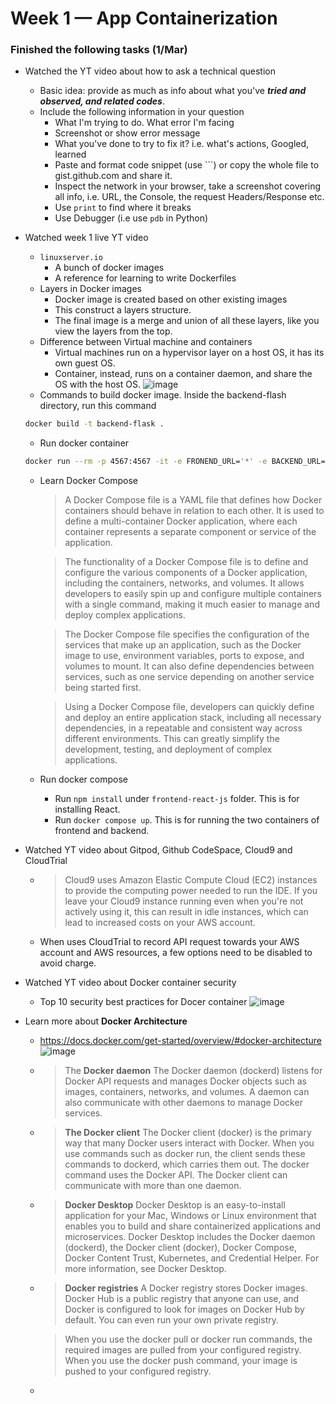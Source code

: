 # Week 1 — App Containerization

### Finished the following tasks (1/Mar)
* Watched the YT video about how to ask a technical question
  * Basic idea: provide as much as info about what you've **_tried and observed, and related codes_**.
  * Include the following information in your question
    * What I'm trying to do. What error I'm facing
    * Screenshot or show error message
    * What you've done to try to fix it? i.e. what's actions, Googled, learned
    * Paste and format code snippet (use \`\`\`) or copy the whole file to gist.github.com and share it.
    * Inspect the network in your browser, take a screenshot covering all info, i.e. URL, the Console, the request Headers/Response etc.
    * Use `print` to find where it breaks
    * Use Debugger (i.e use `pdb` in Python)

* Watched week 1 live YT video
  * `linuxserver.io`
    * A bunch of docker images
    * A reference for learning to write Dockerfiles
  * Layers in Docker images
    * Docker image is created based on other existing images
    * This construct a layers structure.
    * The final image is a merge and union of all these layers, like you view the layers from the top. 
  * Difference between Virtual machine and containers
    * Virtual machines run on a hypervisor layer on a host OS, it has its own guest OS.
    * Container, instead, runs on a container daemon, and share the OS with the host OS.
![image](https://user-images.githubusercontent.com/71969513/222669927-6e4322ff-417b-4d1d-b544-d60174e52e1b.png)
  * Commands to build docker image. Inside the backend-flash directory, run this command
  ```bash
  docker build -t backend-flask .
  ```
  * Run docker container
  ```bash
  docker run --rm -p 4567:4567 -it -e FRONEND_URL='*' -e BACKEND_URL='*' backend-flask
  ```
  * Learn Docker Compose
    > A Docker Compose file is a YAML file that defines how Docker containers should behave in relation to each other. It is used to define a multi-container Docker application, where each container represents a separate component or service of the application.

    > The functionality of a Docker Compose file is to define and configure the various components of a Docker application, including the containers, networks, and volumes. It allows developers to easily spin up and configure multiple containers with a single command, making it much easier to manage and deploy complex applications.

    > The Docker Compose file specifies the configuration of the services that make up an application, such as the Docker image to use, environment variables, ports to expose, and volumes to mount. It can also define dependencies between services, such as one service depending on another service being started first.

    > Using a Docker Compose file, developers can quickly define and deploy an entire application stack, including all necessary dependencies, in a repeatable and consistent way across different environments. This can greatly simplify the development, testing, and deployment of complex applications.
  * Run docker compose
    * Run `npm install` under `frontend-react-js` folder. This is for installing React.
    * Run `docker compose up`. This is for running the two containers of frontend and backend.
* Watched YT video about Gitpod, Github CodeSpace, Cloud9 and CloudTrial
  * > Cloud9 uses Amazon Elastic Compute Cloud (EC2) instances to provide the computing power needed to run the IDE. If you leave your Cloud9 instance running even when you're not actively using it, this can result in idle instances, which can lead to increased costs on your AWS account.
  * When uses CloudTrial to record API request towards your AWS account and AWS resources, a few options need to be disabled to avoid charge.
* Watched YT video about Docker container security
  * Top 10 security best practices for Docer container
    ![image](https://user-images.githubusercontent.com/71969513/222949211-c6e7c84f-8b85-42ba-abad-34921aabe920.png)
* Learn more about **Docker Architecture**
  * https://docs.docker.com/get-started/overview/#docker-architecture ![image](https://user-images.githubusercontent.com/71969513/222997662-541e6319-e05c-4a6c-89c6-434bb04643ef.png)
  * > The **Docker daemon**
    > The Docker daemon (dockerd) listens for Docker API requests and manages Docker objects such as images, containers, networks, and volumes. A daemon can also communicate with other daemons to manage Docker services.

  * > **The Docker client**
    > The Docker client (docker) is the primary way that many Docker users interact with Docker. When you use commands such as docker run, the client sends these commands to dockerd, which carries them out. The docker command uses the Docker API. The Docker client can communicate with more than one daemon.

  * > **Docker Desktop**
    > Docker Desktop is an easy-to-install application for your Mac, Windows or Linux environment that enables you to build and share containerized applications and microservices. Docker Desktop includes the Docker daemon (dockerd), the Docker client (docker), Docker Compose, Docker Content Trust, Kubernetes, and Credential Helper. For more information, see Docker Desktop.

  * > **Docker registries**
    > A Docker registry stores Docker images. Docker Hub is a public registry that anyone can use, and Docker is configured to look for images on Docker Hub by default. You can even run your own private registry.

    > When you use the docker pull or docker run commands, the required images are pulled from your configured registry. When you use the docker push command, your image is pushed to your configured registry.

  * 
